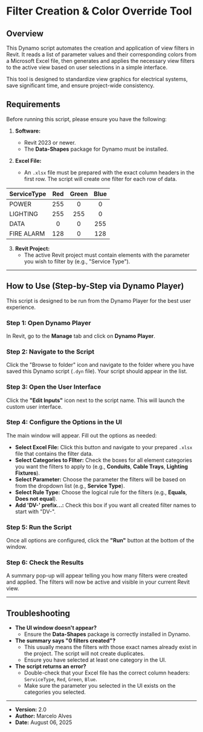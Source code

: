 # Filter Creation & Color Override Tool

## Overview
This Dynamo script automates the creation and application of view filters in Revit. It reads a list of parameter values and their corresponding colors from a Microsoft Excel file, then generates and applies the necessary view filters to the active view based on user selections in a simple interface.

This tool is designed to standardize view graphics for electrical systems, save significant time, and ensure project-wide consistency.



## Requirements
Before running this script, please ensure you have the following:

1.  **Software:**
    * Revit 2023 or newer.
    * The **Data-Shapes** package for Dynamo must be installed.

2.  **Excel File:**
    * An `.xlsx` file must be prepared with the exact column headers in the first row. The script will create one filter for each row of data.

| ServiceType | Red | Green | Blue |
| :--- | :-: | :---: | :---: |
| POWER | 255 | 0 | 0 |
| LIGHTING | 255 | 255 | 0 |
| DATA | 0 | 0 | 255 |
| FIRE ALARM | 128 | 0 | 128 |

3.  **Revit Project:**
    * The active Revit project must contain elements with the parameter you wish to filter by (e.g., "Service Type").

***
## How to Use (Step-by-Step via Dynamo Player)

This script is designed to be run from the Dynamo Player for the best user experience.

### Step 1: Open Dynamo Player
In Revit, go to the **Manage** tab and click on **Dynamo Player**.

### Step 2: Navigate to the Script
Click the "Browse to folder" icon and navigate to the folder where you have saved this Dynamo script (`.dyn` file). Your script should appear in the list.

### Step 3: Open the User Interface
Click the **"Edit Inputs"** icon next to the script name. This will launch the custom user interface.



### Step 4: Configure the Options in the UI
The main window will appear. Fill out the options as needed:

* **Select Excel File:** Click this button and navigate to your prepared `.xlsx` file that contains the filter data.
* **Select Categories to FIlter:** Check the boxes for all element categories you want the filters to apply to (e.g., **Conduits**, **Cable Trays**, **Lighting Fixtures**).
* **Select Parameter:** Choose the parameter the filters will be based on from the dropdown list (e.g., **Service Type**).
* **Select Rule Type:** Choose the logical rule for the filters (e.g., **Equals**, **Does not equal**).
* **Add 'DV-' prefix...:** Check this box if you want all created filter names to start with "DV-".

### Step 5: Run the Script
Once all options are configured, click the **"Run"** button at the bottom of the window.

### Step 6: Check the Results
A summary pop-up will appear telling you how many filters were created and applied. The filters will now be active and visible in your current Revit view.

***
## Troubleshooting

* **The UI window doesn't appear?**
    * Ensure the **Data-Shapes** package is correctly installed in Dynamo.
* **The summary says "0 filters created"?**
    * This usually means the filters with those exact names already exist in the project. The script will not create duplicates.
    * Ensure you have selected at least one category in the UI.
* **The script returns an error?**
    * Double-check that your Excel file has the correct column headers: `ServiceType`, `Red`, `Green`, `Blue`.
    * Make sure the parameter you selected in the UI exists on the categories you selected.

---
* **Version:** 2.0
* **Author:** Marcelo Alves
* **Date:** August 06, 2025
